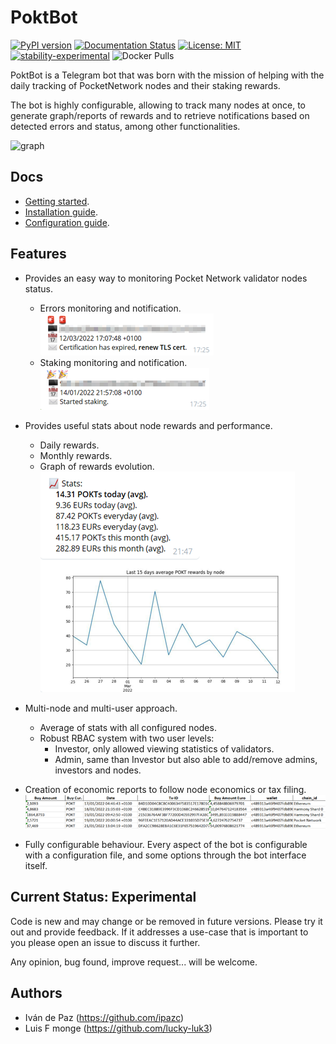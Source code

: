 # PoktBot

[![PyPI version](https://badge.fury.io/py/poktbot.svg)](https://badge.fury.io/py/poktbot)
[![Documentation Status](https://readthedocs.org/projects/poktbot/badge/?version=v0.1.2)](https://poktbot.readthedocs.io/en/v0.1.2/?badge=v0.1.2)
[![License: MIT](https://img.shields.io/badge/License-MIT-yellow.svg)](https://raw.githubusercontent.com/cryptonglab/poktbot/v0.1.2/LICENSE)
[![stability-experimental](https://img.shields.io/badge/stability-experimental-orange.svg)](https://github.com/mkenney/software-guides/blob/master/STABILITY-BADGES.md#experimental)
![Docker Pulls](https://img.shields.io/docker/pulls/cryptonglab/poktbot)

PoktBot is a Telegram bot that was born with the mission of helping with the daily tracking of PocketNetwork nodes and their staking rewards.  

The bot is highly configurable, allowing to track many nodes at once, to generate graph/reports of rewards and to retrieve notifications based on detected errors and status, among other functionalities.

![graph](https://raw.githubusercontent.com/cryptonglab/poktbot/v0.1.2/docs/images/poktbot.gif "Graph")

## Docs
* [Getting started](https://poktbot.readthedocs.io/en/v0.1.2/).
* [Installation guide](https://poktbot.readthedocs.io/en/v0.1.2/installation/).
* [Configuration guide](https://poktbot.readthedocs.io/en/v0.1.2/configuration/).


## Features
* Provides an easy way to monitoring Pocket Network validator nodes status.
    * Errors monitoring and notification.  
    ![Cert-expiration](https://raw.githubusercontent.com/cryptonglab/poktbot/v0.1.2/docs/images/certificate_expiration_min.png "Certification expired")
    * Staking monitoring and notification.  
    ![Begin-unstake](https://raw.githubusercontent.com/cryptonglab/poktbot/v0.1.2/docs/images/begin_unstake_min.png "Begin unstake")
  

* Provides useful stats about node rewards and performance.  
    * Daily rewards.
    * Monthly rewards.
    * Graph of rewards evolution.  
    ![Stats-result](https://raw.githubusercontent.com/cryptonglab/poktbot/v0.1.2/docs/images/stats.png "Stats result")
  

* Multi-node and multi-user approach.
    * Average of stats with all configured nodes.
    * Robust RBAC system with two user levels:
        * Investor, only allowed viewing statistics of validators.
        * Admin, same than Investor but also able to add/remove admins, investors and nodes.
        
* Creation of economic reports to follow node economics or tax filing.  
![Balances](https://raw.githubusercontent.com/cryptonglab/poktbot/v0.1.2/docs/images/balances.png "Balances")
  
* Fully configurable behaviour. Every aspect of the bot is configurable with a configuration file, 
and some options through the bot interface itself.

## Current Status: Experimental
Code is new and may change or be removed in future versions. Please try it out and provide feedback. 
If it addresses a use-case that is important to you please open an issue to discuss it further.

Any opinion, bug found, improve request... will be welcome.

## Authors
* Iván de Paz (https://github.com/ipazc)
* Luis F monge (https://github.com/lucky-luk3)

